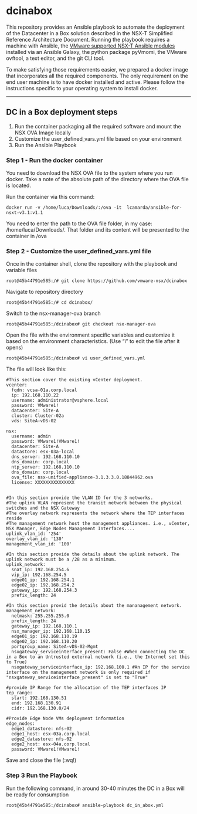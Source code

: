 # dcinabox
This repository provides an Ansible playbook to automate the deployment of the Datacenter in a Box solution described in the NSX-T Simplified Reference Architecture Document. Running the playbook requires a machine with Ansible, the [VMware supported NSX-T Ansible modules](https://github.com/vmware/ansible-for-nsxt) installed via an Ansible Galaxy, the python package pyVmomi, the VMware ovftool, a text editor, and the git CLI tool. 

To make satisfying those requirements easier, we prepared a docker image that incorporates all the required components. The only requirement on the end user machine is to have docker installed and active.  Please follow the instructions specific to your operating system to install docker.

___

## DC in a Box deployment steps
1)	Run the container packaging all the required software and mount the NSX OVA Image locally
2)	Customize the user_defined_vars.yml file based on your environment
3)	Run the Ansible Playbook

### Step 1 - Run the docker container
You need to download the NSX OVA file to the system where you run docker. Take a note of the absolute path of the directory where the OVA file is located.

Run the container via this command:
```
docker run -v /home/luca/Downloads/:/ova -it  lcamarda/ansible-for-nsxt-v3.1:v1.1
```
You need to enter the path to the OVA file folder, in my case: /home/luca/Downloads/. That folder and its content will be presented to the container in /ova

### Step 2 - Customize the user_defined_vars.yml file

Once in the container shell, clone the repository with the playbook and variable files
```
root@45b44791e585:/# git clone https://github.com/vmware-nsx/dcinabox
```
Navigate to repository directory
```
root@45b44791e585:/# cd dcinabox/
```
Switch to the nsx-manager-ova branch
```
root@45b44791e585:/dcinabox# git checkout nsx-manager-ova
```
Open the file with the environment specific variables and customize it based on the environment characteristics. (Use “i” to edit the file after it opens)
```
root@45b44791e585:/dcinabox# vi user_defined_vars.yml
```
The file will look like this:
```
#This section cover the existing vCenter deployment.
vcenter:
  fqdn: vcsa-01a.corp.local
  ip: 192.168.110.22
  username: administrator@vsphere.local
  password: VMware1!
  datacenter: Site-A
  cluster: Cluster-02a
  vds: SiteA-vDS-02

nsx:
  username: admin
  password: VMware1!VMware1!
  datacenter: Site-A
  datastore: esx-03a-local
  dns_server: 192.168.110.10
  dns_domain: corp.local
  ntp_server: 192.168.110.10
  dns_domain: corp.local
  ova_file: nsx-unified-appliance-3.1.3.3.0.18844962.ova
  license: XXXXXXXXXXXXXXX


#In this section provide the VLAN ID for the 3 networks.
#The uplink VLAN represent the transit network between the physical switches and the NSX Gateway
#The overlay network represents the network where the TEP interfaces reside
#The management network host the management appliances. i.e., vCenter, NSX Manager, Edge Nodes Management Interfaces....
uplink_vlan_id: '254'
overlay_vlan_id: '130'
management_vlan_id: '100'

#In this section provide the details about the uplink network. The uplink network must be a /28 as a minimum.
uplink_network:
  snat_ip: 192.168.254.6
  vip_ip: 192.168.254.5
  edge01_ip: 192.168.254.1
  edge02_ip: 192.168.254.2
  gateway_ip: 192.168.254.3
  prefix_length: 24

#In this section provid the details about the mananagement network.
management_network:
  netmask: 255.255.255.0
  prefix_length: 24
  gateway_ip: 192.168.110.1
  nsx_manager_ip: 192.168.110.15
  edge01_ip: 192.168.110.19
  edge02_ip: 192.168.110.20
  portgroup_name: SiteA-vDS-02-Mgmt
  nsxgateway_serviceinterface_present: False #When connecting the DC in a Box to an Untrusted external network (i.e., the Internet set this to True)
  nsxgateway_serviceinterface_ip: 192.168.100.1 #An IP for the service interface on the management network is only required if "nsxgateway_serviceinterface_present" is set to "True"

#provide IP Range for the allocation of the TEP interfaces IP
tep_range:
  start: 192.168.130.51
  end: 192.168.130.91
  cidr: 192.168.130.0/24

#Provide Edge Node VMs deployment information
edge_nodes:
  edge1_datastore: nfs-02
  edge1_host: esx-03a.corp.local
  edge2_datastore: nfs-02
  edge2_host: esx-04a.corp.local
  password: VMware1!VMware1!
```
Save and close the file (:wq!)

### Step 3 Run the Playbook
Run the following command, in around 30-40 minutes the DC in a Box will be ready for consumption
```
root@45b44791e585:/dcinabox# ansible-playbook dc_in_abox.yml
```
